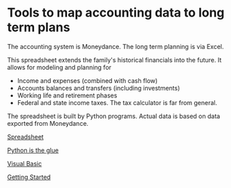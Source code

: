 # Tools to map accounting data to long term plans

The accounting system is Moneydance.  The long term planning is via Excel.

This spreadsheet extends the family's historical financials into the future.  It allows for modeling and planning for 

- Income and expenses (combined with cash flow)
- Accounts balances and transfers (including investments)
- Working life and retirement phases
- Federal and state income taxes. The tax calculator is far from general.

The spreadsheet is built by Python programs.  Actual data is based on data exported from Moneydance.

[Spreadsheet](spreadsheet.md)

[Python is the glue](./python.md)

[Visual Basic](vba_index.md)

[Getting Started](setup.md)
